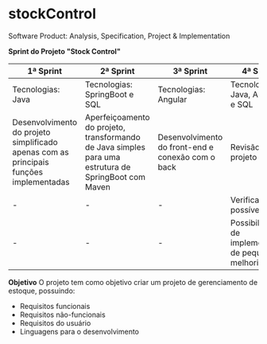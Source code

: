 # stockControl
Software Product: Analysis, Specification, Project &amp; Implementation

**Sprint do Projeto "Stock Control"**

| 1ª Sprint |2ª Sprint | 3ª Sprint | 4ª Sprint |
|------|-----------|-------|--------|
| Tecnologias: Java  |Tecnologias: SpringBoot e SQL    |Tecnologias: Angular  |Tecnologias: Java, Angular e SQL |    | |
| Desenvolvimento do projeto simplificado apenas com as principais funções implementadas | Aperfeiçoamento do projeto, transformando de Java simples para uma estrutura de SpringBoot com Maven   | Desenvolvimento do front-end e conexão com o back    | Revisão do projeto |
| - | - | - | Verificação de possíveis bugs |
| - | - | - | Possibilidade de implementação de pequenas melhorias| 

**Objetivo**
O projeto tem como objetivo criar um projeto de gerenciamento de estoque, possuindo:
 - Requisitos funcionais
 - Requisitos não-funcionais
 - Requisitos do usuário
 - Linguagens para o desenvolvimento
